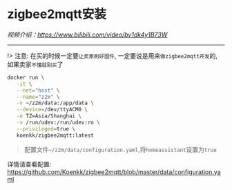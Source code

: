 # zigbee2mqtt安装

*视频介绍：https://www.bilibili.com/video/bv1dk4y1B73W*

---

!> 注意: 在买的时候一定要`让卖家刷好固件`, 一定要说是用来`做zigbee2mqtt开发`的, 如果卖家`不懂就别买`了

```bash
docker run \
   -it \
   --net="host" \
   --name="z2m" \
   -v ~/z2m/data:/app/data \
   --device=/dev/ttyACM0 \
   -e TZ=Asia/Shanghai \
   -v /run/udev:/run/udev:ro \
   --privileged=true \
   koenkk/zigbee2mqtt:latest
```

> 配置文件`~/z2m/data/configuration.yaml`,将`homeassistant`设置为`true`

详情请查看配置: https://github.com/Koenkk/zigbee2mqtt/blob/master/data/configuration.yaml